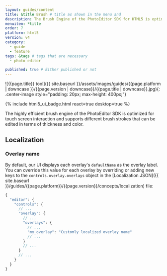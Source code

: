 ```yaml
---
layout: guides/content
title: &title Brush # title as shown in the menu and
description: The Brush Engine of the PhotoEditor SDK for HTML5 is optimized for touch screen interaction and supports various brush strokes, thicknesses, and colors.
menuitem: *title
order: 7
platform: html5
version: v4
category:
  - guide
  - feature
tags: &tags # tags that are necessary
  - photo editor

published: true # Either published or not
---
```

![{{page.title}} tool]({{ site.baseurl }}/assets/images/guides/{{page.platform | downcase }}/{{page.version | downcase}}/{{page.title | downcase}}.jpg){: .center-image style="padding: 20px; max-height: 400px;"}

{% include html5_ui_badge.html react=true desktop=true %}

The highly efficient brush engine of the PhotoEditor SDK is optimized for touch screen interaction and supports different brush strokes that can be edited in terms of thickness and color.


## Localization

### Overlay name

By default, our UI displays each overlay's `defaultName` as the overlay label. You can override this value for each overlay by overriding or adding new keys to the `controls.overlay.overlays` object in the [Localization JSON]({{ site.baseurl }}/guides/{{page.platform}}/{{page.version}}/concepts/localization) file:

```js
{
  "editor": {
    "controls": {
      // ...
      "overlay": {
        // ...
        "overlays": {
          // ...
          "my_overlay": "Customly localized overlay name"
          // ...
        }
        // ...
      }
      // ...
    }
  }
}
```
